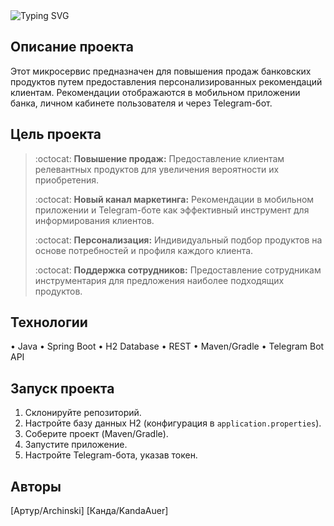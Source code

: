 <img src="https://readme-typing-svg.herokuapp.com?font=Montserrat&weight=500&size=25&pause=500&color=F70C05&background=FFFFFF00&center=true&vCenter=true&width=435&lines=Star+Bank+🔥" alt="Typing SVG" />

## Описание проекта

Этот микросервис предназначен для повышения продаж банковских продуктов путем предоставления персонализированных рекомендаций клиентам.  Рекомендации отображаются в мобильном приложении банка, личном кабинете пользователя и через Telegram-бот.

## Цель проекта


> :octocat: **Повышение продаж:** Предоставление клиентам релевантных продуктов для увеличения вероятности их приобретения.
> 
> :octocat: **Новый канал маркетинга:** Рекомендации в мобильном приложении и Telegram-боте как эффективный инструмент для информирования клиентов.
> 
> :octocat: **Персонализация:** Индивидуальный подбор продуктов на основе потребностей и профиля каждого клиента.
> 
> :octocat: **Поддержка сотрудников:** Предоставление сотрудникам инструментария для предложения наиболее подходящих продуктов.

## Технологии

•   Java
•   Spring Boot
•   H2 Database
•   REST
•   Maven/Gradle
•   Telegram Bot API

## Запуск проекта

1.  Склонируйте репозиторий.
2.  Настройте базу данных H2 (конфигурация в `application.properties`).
3.  Соберите проект (Maven/Gradle).
4.  Запустите приложение.
5.  Настройте Telegram-бота, указав токен.


## Авторы

[Артур/Archinski]
[Канда/KandaAuer]

